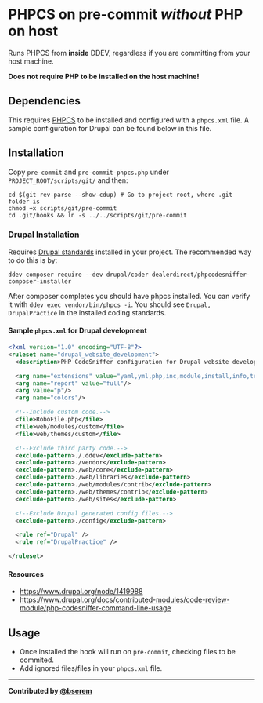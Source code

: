 # PHPCS on pre-commit _without_ PHP on host

Runs PHPCS from **inside** DDEV, regardless if you are committing from your host
machine.

**Does not require PHP to be installed on the host machine!**

## Dependencies

This requires [PHPCS](https://github.com/squizlabs/PHP_CodeSniffer) to be
installed and configured with a `phpcs.xml` file. A sample configuration for
Drupal can be found below in this file.

## Installation

Copy `pre-commit` and `pre-commit-phpcs.php` under `PROJECT_ROOT/scripts/git/`
and then:
```
cd $(git rev-parse --show-cdup) # Go to project root, where .git folder is
chmod +x scripts/git/pre-commit
cd .git/hooks && ln -s ../../scripts/git/pre-commit
```

### Drupal Installation
Requires [Drupal standards](https://www.drupal.org/project/coder) installed in your project.
The recommended way to do this is by:
```
ddev composer require --dev drupal/coder dealerdirect/phpcodesniffer-composer-installer
```

After composer completes you should have phpcs installed. You can verify it
with `ddev exec vendor/bin/phpcs -i`. You should see `Drupal, DrupalPractice` in the
installed coding standards.

#### Sample `phpcs.xml` for Drupal development

```xml
<?xml version="1.0" encoding="UTF-8"?>
<ruleset name="drupal_website_development">
  <description>PHP CodeSniffer configuration for Drupal website development.</description>

  <arg name="extensions" value="yaml,yml,php,inc,module,install,info,test,profile,theme,css,js"/>
  <arg name="report" value="full"/>
  <arg value="p"/>
  <arg name="colors"/>

  <!--Include custom code.-->
  <file>RoboFile.php</file>
  <file>web/modules/custom</file>
  <file>web/themes/custom</file>

  <!--Exclude third party code.-->
  <exclude-pattern>./.ddev</exclude-pattern>
  <exclude-pattern>./vendor</exclude-pattern>
  <exclude-pattern>./web/core</exclude-pattern>
  <exclude-pattern>./web/libraries</exclude-pattern>
  <exclude-pattern>./web/modules/contrib</exclude-pattern>
  <exclude-pattern>./web/themes/contrib</exclude-pattern>
  <exclude-pattern>./web/sites</exclude-pattern>

  <!--Exclude Drupal generated config files.-->
  <exclude-pattern>./config</exclude-pattern>

  <rule ref="Drupal" />
  <rule ref="DrupalPractice" />

</ruleset>
```

#### Resources

- https://www.drupal.org/node/1419988
- https://www.drupal.org/docs/contributed-modules/code-review-module/php-codesniffer-command-line-usage


## Usage

- Once installed the hook will run on `pre-commit`, checking files to be commited.
- Add ignored files/files in your `phpcs.xml` file.

---

**Contributed by [@bserem](https://github.com/bserem)**
